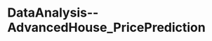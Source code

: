 # DataAnalysis--AdvancedHouse_PricePrediction
[include]:(https://github.com/sabdha/DataAnalysis--AdvancedHouse_PricePrediction/edit/main/MachineLearningPipeline_HousePrice.md)
